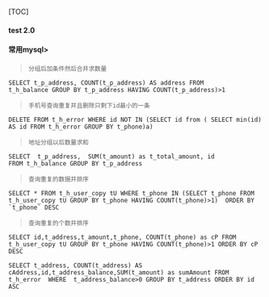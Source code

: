 [TOC]
#### test 2.0

#### 常用mysql>
>`分组后加条件然后合并求数量`



```mysql
SELECT t_p_address, COUNT(t_p_address) AS address FROM
t_h_balance GROUP BY t_p_address HAVING COUNT(t_p_address)>1
```
>`手机号查询重复并且删除只剩下id最小的一条`

```mysql
DELETE FROM t_h_error WHERE id NOT IN (SELECT id from ( SELECT min(id) AS id FROM t_h_error GROUP BY t_phone)a)
```

>`地址分组以后数量求和`
```mysql
SELECT  t_p_address,  SUM(t_amount) as t_total_amount, id
FROM t_h_balance GROUP BY t_p_address
```
>`查询重复的数据并排序`


```mysql
SELECT * FROM t_h_user_copy tU WHERE t_phone IN (SELECT t_phone FROM t_h_user_copy tU GROUP BY t_phone HAVING COUNT(t_phone)>1)  ORDER BY `t_phone` DESC
```

>`查询重复的个数并排序`

```mysql
SELECT id,t_address,t_amount,t_phone, COUNT(t_phone) as cP FROM t_h_user_copy tU GROUP BY t_phone HAVING COUNT(t_phone)>1 ORDER BY cP DESC
```



```mysql
SELECT t_address, COUNT(t_address) AS cAddress,id,t_address_balance,SUM(t_amount) as sumAmount FROM t_h_error  WHERE  t_address_balance>0 GROUP BY t_address ORDER BY id ASC
```